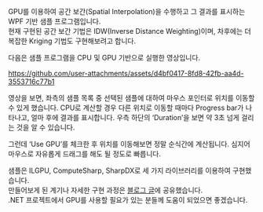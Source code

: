 GPU를 이용하여 공간 보간(Spatial Interpolation)을 수행하고 그 결과를 표시하는 WPF 기반 샘플 프로그램입니다.  
현재 구현된 공간 보간 기법은 IDW(Inverse Distance Weighting)이며, 차후에는 더 복잡한 Kriging 기법도 구현해보려고 합니다.  

다음은 샘플 프로그램을 CPU 및 GPU 기반으로 실행한 영상입니다.  

https://github.com/user-attachments/assets/d4bf0417-8fd8-42fb-aa4d-3553716c77b1


영상을 보면, 좌측의 샘플 목록 중 선택된 샘플에 대하여 마우스 포인터로 위치를 이동할 수 있게 했습니다. CPU로 계산할 경우 다른 위치로 이동할 때마다 Progress bar가 나타나고, 얼마 후에 결과를 표시합니다. 우측 하단의 ‘Duration’을 보면 약 3초 넘게 걸리는 것을 알 수 있습니다.  

그런데 ‘Use GPU’를 체크한 후 위치를 이동해보면 정말 순식간에 계산됩니다. 심지어 마우스로 자유롭게 드래그를 해도 될 정도로 빠릅니다.  

샘플은 ILGPU, ComputeSharp, SharpDX로 세 가지 라이브러리를 이용하여 구현했습니다.  
만들어보게 된 계기나 자세한 구현 과정은 [블로그 글](https://blog.naver.com/vagabond-k/223658042578)에 공유했습니다.  
.NET 프로젝트에서 GPU를 사용할 필요가 있는 분들께 도움이 되었으면 좋겠습니다.  
